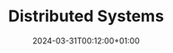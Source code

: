 ---
weight: 999
title: "Distributed Systems"
description: ""
icon: "share"
date: "2024-03-31T00:12:00+01:00"
lastmod: "2024-03-31T00:12:00+01:00"
draft: false
toc: true
---
